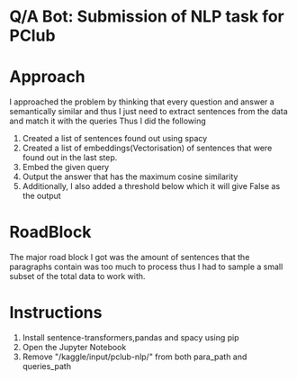 # Q/A Bot: Submission of NLP task for PClub

# Approach
I approached the problem by thinking that every question and answer a semantically similar and thus I just need to extract sentences from the data and match it with the queries
Thus I did the following

1. Created a list of sentences found out using spacy
2. Created a list of embeddings(Vectorisation) of sentences that were found out in the last step.
3. Embed the given query
4. Output the answer that has the maximum cosine similarity
5. Additionally, I also added a threshold below which it will give False as the output

# RoadBlock
The major road block I got was the amount of sentences that the paragraphs contain was too much to process thus I had to sample a small subset of the total data to work with.

# Instructions
1. Install sentence-transformers,pandas and spacy using pip
2. Open the Jupyter Notebook
3.  Remove "/kaggle/input/pclub-nlp/" from both para_path and queries_path

